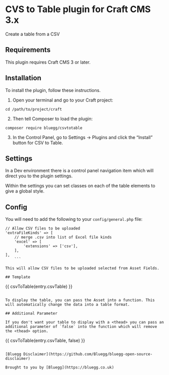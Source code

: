 # CVS to Table plugin for Craft CMS 3.x

Create a table from a CSV

## Requirements

This plugin requires Craft CMS 3 or later.

## Installation

To install the plugin, follow these instructions.

1. Open your terminal and go to your Craft project:

```
cd /path/to/project/craft
```

2. Then tell Composer to load the plugin:

```
composer require bluegg/csvtotable
```

3. In the Control Panel, go to Settings → Plugins and click the “Install” button for CSV to Table.

## Settings

In a Dev environment there is a control panel navigation item which will direct you to the plugin settings.

Within the settings you can set classes on each of the table elements to give a global style.

## Config

You will need to add the following to your `config/general.php` file:

````
// Allow CSV files to be uploaded
'extraFileKinds' => [
	// merge .csv into list of Excel file kinds
	'excel' => [
    	'extensions' => ['csv'],
	],
],
	```

This will allow CSV files to be uploaded selected from Asset Fields.

## Template

````

{{ csvToTable(entry.csvTable) }}

```

To display the table, you can pass the Asset into a function. This will automatically change the data into a table format.

## Additional Parameter

If you don't want your table to display with a <thead> you can pass an additional parameter of `false` into the function which will remove the <thead> option.

```

{{ csvToTable(entry.csvTable, false) }}

```

[Bluegg Disclaimer](https://github.com/Bluegg/bluegg-open-source-disclaimer)

Brought to you by [Bluegg](https://bluegg.co.uk)
```
